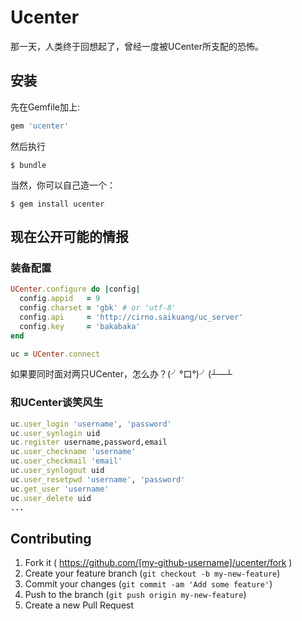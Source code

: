 # Ucenter

那一天，人类终于回想起了，曾经一度被UCenter所支配的恐怖。

## 安装

先在Gemfile加上:

```ruby
gem 'ucenter'
```

然后执行

    $ bundle

当然，你可以自己造一个：

    $ gem install ucenter

## 现在公开可能的情报

### 装备配置

```ruby
UCenter.configure do |config|
  config.appid   = 9
  config.charset = 'gbk' # or 'utf-8'
  config.api     = 'http://cirno.saikuang/uc_server'
  config.key     = 'bakabaka'
end

uc = UCenter.connect
```

如果要同时面对两只UCenter，怎么办？(╯°口°)╯(┴—┴

### 和UCenter谈笑风生

```ruby
uc.user_login 'username', 'password'
uc.user_synlogin uid
uc.register username,password,email
uc.user_checkname 'username'
uc.user_checkmail 'email'
uc.user_synlogout uid
uc.user_resetpwd 'username', 'password'
uc.get_user 'username'
uc.user_delete uid
...
```
## Contributing

1. Fork it ( https://github.com/[my-github-username]/ucenter/fork )
2. Create your feature branch (`git checkout -b my-new-feature`)
3. Commit your changes (`git commit -am 'Add some feature'`)
4. Push to the branch (`git push origin my-new-feature`)
5. Create a new Pull Request
